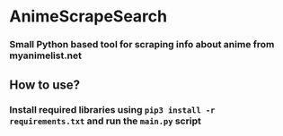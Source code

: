 # AnimeScrapeSearch
### Small Python based tool for scraping info about anime from myanimelist.net
## How to use?
### Install required libraries using ``pip3 install -r requirements.txt`` and run the ``main.py`` script